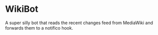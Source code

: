 # WikiBot

A super silly bot that reads the recent changes feed from MediaWiki and
forwards them to a notifico hook.